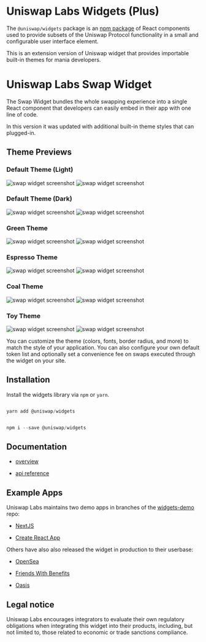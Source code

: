 
# Uniswap Labs Widgets (Plus)

The `@uniswap/widgets` package is an [npm package](https://www.npmjs.com/package/@uniswap/widgets) of React components used to provide subsets of the Uniswap Protocol functionality in a small and configurable user interface element.

This is an extension version of Uniswap widget that provides importable built-in themes for mania developers.
  

# Uniswap Labs Swap Widget

The Swap Widget bundles the whole swapping experience into a single React component that developers can easily embed in their app with one line of code.

In this version it was updated with additional built-in theme styles that can plugged-in.
 
## Theme Previews
### Default Theme (Light)
 
![swap widget screenshot](./screenshot/Screenshot_2.png)
![swap widget screenshot](./screenshot/Screenshot_1.png)


### Default Theme (Dark)

![swap widget screenshot](./screenshot/Screenshot_4.png)
![swap widget screenshot](./screenshot/Screenshot_3.png)

### Green Theme

![swap widget screenshot](./screenshot/Screenshot_6.png)
![swap widget screenshot](./screenshot/Screenshot_5.png)

### Espresso Theme

![swap widget screenshot](./screenshot/Screenshot_8.png)
![swap widget screenshot](./screenshot/Screenshot_7.png)

### Coal Theme

![swap widget screenshot](./screenshot/Screenshot_10.png)
![swap widget screenshot](./screenshot/Screenshot_9.png)

### Toy Theme

![swap widget screenshot](./screenshot/Screenshot_12.png)
![swap widget screenshot](./screenshot/Screenshot_11.png)

You can customize the theme (colors, fonts, border radius, and more) to match the style of your application. You can also configure your own default token list and optionally set a convenience fee on swaps executed through the widget on your site.

  

## Installation

  

Install the widgets library via `npm` or `yarn`.

  

```js

yarn add @uniswap/widgets

```

```js

npm i --save @uniswap/widgets

```

  

## Documentation

  

- [overview](https://docs.uniswap.org/sdk/widgets/swap-widget)

- [api reference](https://docs.uniswap.org/sdk/widgets/swap-widget/api)

  

## Example Apps

  

Uniswap Labs maintains two demo apps in branches of the [widgets-demo](https://github.com/Uniswap/widgets-demo) repo:

  

- [NextJS](https://github.com/Uniswap/widgets-demo/tree/nextjs)

- [Create React App](https://github.com/Uniswap/widgets-demo/tree/cra)

  

Others have also also released the widget in production to their userbase:

  

- [OpenSea](https://opensea.io/)

- [Friends With Benefits](https://www.fwb.help/)

- [Oasis](https://oasis.app/)

  

## Legal notice

  

Uniswap Labs encourages integrators to evaluate their own regulatory obligations when integrating this widget into their products, including, but not limited to, those related to economic or trade sanctions compliance.